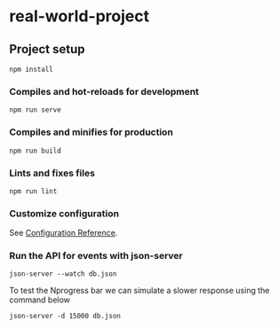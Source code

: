 # real-world-project

## Project setup
```
npm install
```

### Compiles and hot-reloads for development
```
npm run serve
```

### Compiles and minifies for production
```
npm run build
```

### Lints and fixes files
```
npm run lint
```

### Customize configuration
See [Configuration Reference](https://cli.vuejs.org/config/).


### Run the API for events with json-server
```
json-server --watch db.json
```

To test the Nprogress bar we can simulate a slower response using the command below
```
json-server -d 15000 db.json
```